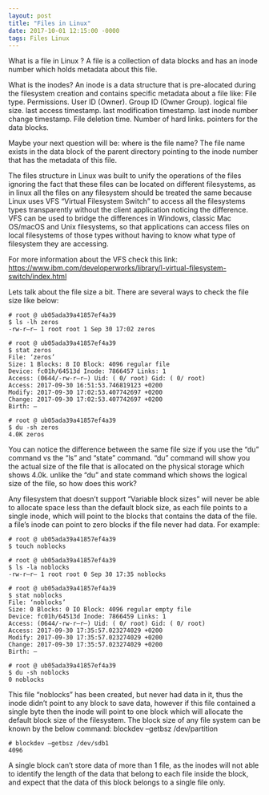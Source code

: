 ```yaml
---
layout: post
title: "Files in Linux"
date: 2017-10-01 12:15:00 -0000
tags: Files Linux
---
```


What is a file in Linux ?
  A file is a collection of data blocks and has an inode number which holds metadata about this file.

What is the inodes?
  An inode is a data structure that is pre-alocated during the filesystem creation and contains specific metadata about a file like:
    File type.
    Permissions.
    User ID (Owner).
    Group ID (Owner Group).
    logical file size.
    last access timestamp.
    last modification timestamp.
    last inode number change timestamp.
    File deletion time.
    Number of hard links.
    pointers for the data blocks.

Maybe your next question will be: where is the file name?
  The file name exists in the data block of the parent directory pointing to the inode number that has the metadata of this file.

The files structure in Linux was built to unify the operations of the files ignoring the fact that these files can be located on different filesystems, as in linux all the files on any filesystem should be treated the same because Linux uses VFS “Virtual Filesystem Switch” to access all the filesystems types transparently without the client application noticing the difference. VFS can be used to bridge the differences in Windows, classic Mac OS/macOS and Unix filesystems, so that applications can access files on local filesystems of those types without having to know what type of filesystem they are accessing.

For more information about the VFS check this link: https://www.ibm.com/developerworks/library/l-virtual-filesystem-switch/index.html

Lets talk about the file size a bit. There are several ways to check the file size like below:

    # root @ ub05ada39a41857ef4a39
    $ ls -lh zeros
    -rw-r–r– 1 root root 1 Sep 30 17:02 zeros

    # root @ ub05ada39a41857ef4a39
    $ stat zeros
    File: ‘zeros’
    Size: 1 Blocks: 8 IO Block: 4096 regular file
    Device: fc01h/64513d Inode: 7866457 Links: 1
    Access: (0644/-rw-r–r–) Uid: ( 0/ root) Gid: ( 0/ root)
    Access: 2017-09-30 16:51:53.746819123 +0200
    Modify: 2017-09-30 17:02:53.407742697 +0200
    Change: 2017-09-30 17:02:53.407742697 +0200
    Birth: –

    # root @ ub05ada39a41857ef4a39
    $ du -sh zeros
    4.0K zeros

You can notice the difference between the same file size if you use the “du” command vs the “ls” and “state” command. “du” command will show you the actual size of the file that is allocated on the physical storage which shows 4.0k. unlike the “du” and state command which shows the logical size of the file, so how does this work?

Any filesystem that doesn’t support “Variable block sizes” will never be able to allocate space less than the default block size, as each file points to a single inode, which will point to the blocks that contains the data of the file. a file’s inode can point to zero blocks if the file never had data. For example:

    # root @ ub05ada39a41857ef4a39
    $ touch noblocks

    # root @ ub05ada39a41857ef4a39
    $ ls -la noblocks
    -rw-r–r– 1 root root 0 Sep 30 17:35 noblocks

    # root @ ub05ada39a41857ef4a39
    $ stat noblocks
    File: ‘noblocks’
    Size: 0 Blocks: 0 IO Block: 4096 regular empty file
    Device: fc01h/64513d Inode: 7866459 Links: 1
    Access: (0644/-rw-r–r–) Uid: ( 0/ root) Gid: ( 0/ root)
    Access: 2017-09-30 17:35:57.023274029 +0200
    Modify: 2017-09-30 17:35:57.023274029 +0200
    Change: 2017-09-30 17:35:57.023274029 +0200
    Birth: –

    # root @ ub05ada39a41857ef4a39
    $ du -sh noblocks
    0 noblocks

This file “noblocks” has been created, but never had data in it, thus the inode didn’t point to any block to save data, however if this file contained a single byte then the inode will point to one block which will allocate the default block size of the filesystem.
The block size of any file system can be known by the below command:
blockdev –getbsz /dev/partition

    # blockdev –getbsz /dev/sdb1
    4096

A single block can’t store data of more than 1 file, as the inodes will not able to identify the length of the data that belong to each file inside the block, and expect that the data of this block belongs to a single file only.
